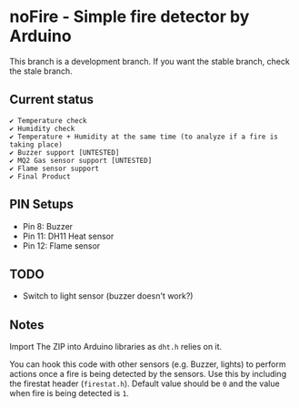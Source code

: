 ﻿# noFire - Simple fire detector by Arduino #

This branch is a development branch. If you want the stable branch, check the stale branch.

## Current status ##
	✔ Temperature check
	✔ Humidity check
	✔ Temperature + Humidity at the same time (to analyze if a fire is taking place)
	✔ Buzzer support [UNTESTED]
	✔ MQ2 Gas sensor support [UNTESTED]
	✔ Flame sensor support
	✔ Final Product

## PIN Setups ##
- Pin 8: Buzzer
- Pin 11: DH11 Heat sensor
- Pin 12: Flame sensor

## TODO ##
- Switch to light sensor (buzzer doesn't work?)

## Notes ##
Import The ZIP into Arduino libraries as `dht.h` relies on it.

You can hook this code with other sensors (e.g. Buzzer, lights) to perform actions once a fire is being detected by the sensors. Use this by including the firestat header (`firestat.h`). Default value should be `0` and the value when fire is being detected is `1`. 
